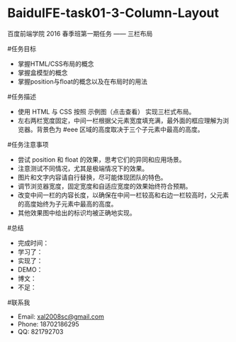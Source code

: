 # BaiduIFE-task01-3-Column-Layout
百度前端学院 2016 春季班第一期任务 —— 三栏布局

#任务目标

- 掌握HTML/CSS布局的概念
- 掌握盒模型的概念
- 掌握position与float的概念以及在布局时的用法

#任务描述

- 使用 HTML 与 CSS 按照 示例图（点击查看） 实现三栏式布局。
- 左右两栏宽度固定，中间一栏根据父元素宽度填充满，最外面的框应理解为浏览器。背景色为 #eee 区域的高度取决于三个子元素中最高的高度。

#任务注意事项

- 尝试 position 和 float 的效果，思考它们的异同和应用场景。
- 注意测试不同情况，尤其是极端情况下的效果。
- 图片和文字内容请自行替换，尽可能体现团队的特色。
- 调节浏览器宽度，固定宽度和自适应宽度的效果始终符合预期。
- 改变中间一栏的内容长度，以确保在中间一栏较高和右边一栏较高时，父元素的高度始终为子元素中最高的高度。
- 其他效果图中给出的标识均被正确地实现。

#总结

- 完成时间：
- 学习了：
- 实现了：
- DEMO：
- 博文：
- 不足：

#联系我

- Email: xal2008sc@gmail.com
- Phone: 18702186295
- QQ: 821792703
